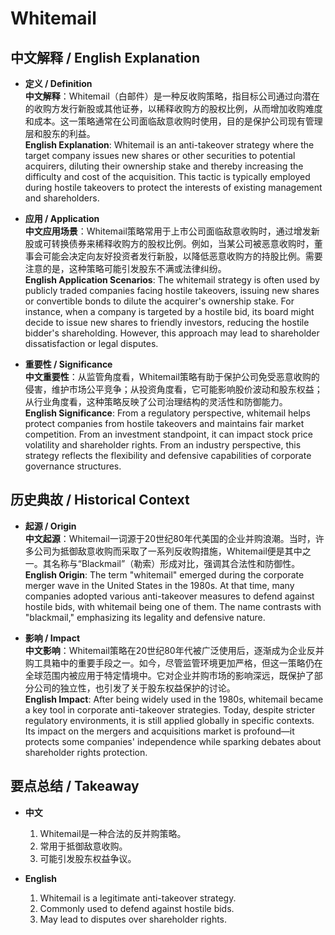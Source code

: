 # Whitemail

## 中文解释 / English Explanation

* **定义 / Definition**  
  **中文解释**：Whitemail（白邮件）是一种反收购策略，指目标公司通过向潜在的收购方发行新股或其他证券，以稀释收购方的股权比例，从而增加收购难度和成本。这一策略通常在公司面临敌意收购时使用，目的是保护公司现有管理层和股东的利益。  
  **English Explanation**: Whitemail is an anti-takeover strategy where the target company issues new shares or other securities to potential acquirers, diluting their ownership stake and thereby increasing the difficulty and cost of the acquisition. This tactic is typically employed during hostile takeovers to protect the interests of existing management and shareholders.

* **应用 / Application**  
  **中文应用场景**：Whitemail策略常用于上市公司面临敌意收购时，通过增发新股或可转换债券来稀释收购方的股权比例。例如，当某公司被恶意收购时，董事会可能会决定向友好投资者发行新股，以降低恶意收购方的持股比例。需要注意的是，这种策略可能引发股东不满或法律纠纷。  
  **English Application Scenarios**: The whitemail strategy is often used by publicly traded companies facing hostile takeovers, issuing new shares or convertible bonds to dilute the acquirer's ownership stake. For instance, when a company is targeted by a hostile bid, its board might decide to issue new shares to friendly investors, reducing the hostile bidder's shareholding. However, this approach may lead to shareholder dissatisfaction or legal disputes.

* **重要性 / Significance**  
  **中文重要性**：从监管角度看，Whitemail策略有助于保护公司免受恶意收购的侵害，维护市场公平竞争；从投资角度看，它可能影响股价波动和股东权益；从行业角度看，这种策略反映了公司治理结构的灵活性和防御能力。  
  **English Significance**: From a regulatory perspective, whitemail helps protect companies from hostile takeovers and maintains fair market competition. From an investment standpoint, it can impact stock price volatility and shareholder rights. From an industry perspective, this strategy reflects the flexibility and defensive capabilities of corporate governance structures.

## 历史典故 / Historical Context

* **起源 / Origin**  
  **中文起源**：Whitemail一词源于20世纪80年代美国的企业并购浪潮。当时，许多公司为抵御敌意收购而采取了一系列反收购措施，Whitemail便是其中之一。其名称与“Blackmail”（勒索）形成对比，强调其合法性和防御性。  
  **English Origin**: The term "whitemail" emerged during the corporate merger wave in the United States in the 1980s. At that time, many companies adopted various anti-takeover measures to defend against hostile bids, with whitemail being one of them. The name contrasts with "blackmail," emphasizing its legality and defensive nature.

* **影响 / Impact**  
  **中文影响**：Whitemail策略在20世纪80年代被广泛使用后，逐渐成为企业反并购工具箱中的重要手段之一。如今，尽管监管环境更加严格，但这一策略仍在全球范围内被应用于特定情境中。它对企业并购市场的影响深远，既保护了部分公司的独立性，也引发了关于股东权益保护的讨论。  
  **English Impact**: After being widely used in the 1980s, whitemail became a key tool in corporate anti-takeover strategies. Today, despite stricter regulatory environments, it is still applied globally in specific contexts. Its impact on the mergers and acquisitions market is profound—it protects some companies' independence while sparking debates about shareholder rights protection.

## 要点总结 / Takeaway

* **中文**  
  1. Whitemail是一种合法的反并购策略。
  2. 常用于抵御敌意收购。
  3. 可能引发股东权益争议。

* **English**  
  1. Whitemail is a legitimate anti-takeover strategy.
  2. Commonly used to defend against hostile bids.
  3. May lead to disputes over shareholder rights.